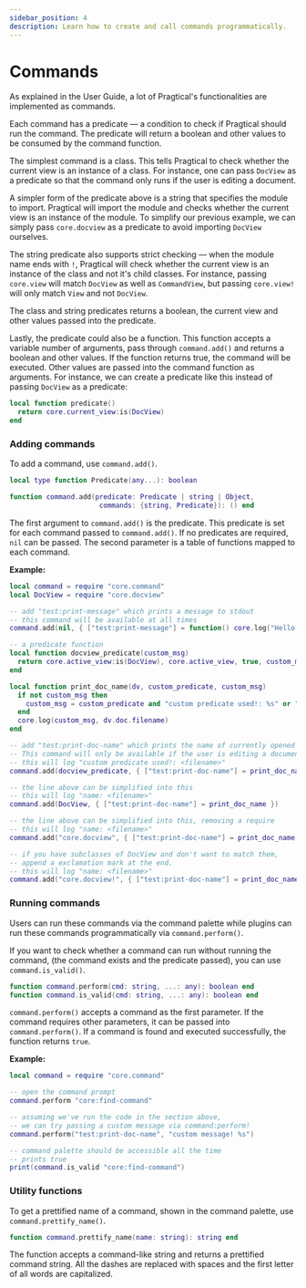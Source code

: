 ```yaml
---
sidebar_position: 4
description: Learn how to create and call commands programmatically.
---
```


# Commands

As explained in the User Guide, a lot of Pragtical's functionalities
are implemented as commands.

Each command has a predicate — a condition to check if Pragtical should
run the command.
The predicate will return a boolean and other values to be consumed
by the command function.

The simplest command is a class.
This tells Pragtical to check whether the current view is an instance of
a class.
For instance, one can pass `DocView` as a predicate so that the command
only runs if the user is editing a document.

A simpler form of the predicate above is a string that specifies the
module to import.
Pragtical will import the module and checks whether the current view
is an instance of the module.
To simplify our previous example, we can simply pass `core.docview`
as a predicate to avoid importing `DocView` ourselves.

The string predicate also supports strict checking —
when the module name ends with `!`, Pragtical will check whether the
current view is an instance of the class and not it's child classes.
For instance, passing `core.view` will match `DocView` as well as `CommandView`,
but passing `core.view!` will only match `View` and not `DocView`.

The class and string predicates returns a boolean, the current view
and other values passed into the predicate.

Lastly, the predicate could also be a function.
This function accepts a variable number of arguments, pass
through `command.add()` and returns a boolean and other values.
If the function returns true, the command will be executed.
Other values are passed into the command function as arguments.
For instance, we can create a predicate like this instead of passing
`DocView` as a predicate:

```lua
local function predicate()
  return core.current_view:is(DocView)
end
```

### Adding commands

To add a command, use `command.add()`.

```lua
local type function Predicate(any...): boolean

function command.add(predicate: Predicate | string | Object,
                      commands: {string, Predicate}): () end
```

The first argument to `command.add()` is the predicate.
This predicate is set for each command passed to `command.add()`.
If no predicates are required, `nil` can be passed.
The second parameter is a table of functions mapped to each command.

**Example:**

```lua
local command = require "core.command"
local DocView = require "core.docview"

-- add "test:print-message" which prints a message to stdout
-- this command will be available at all times
command.add(nil, { ["test:print-message"] = function() core.log("Hello world!") end })

-- a predicate function
local function docview_predicate(custom_msg)
  return core.active_view:is(DocView), core.active_view, true, custom_msg
end

local function print_doc_name(dv, custom_predicate, custom_msg)
  if not custom_msg then
    custom_msg = custom_predicate and "custom predicate used!: %s" or "name: %s"
  end
  core.log(custom_msg, dv.doc.filename)
end

-- add "test:print-doc-name" which prints the name of currently opened file
-- This command will only be available if the user is editing a document.
-- this will log "custom predicate used!: <filename>"
command.add(docview_predicate, { ["test:print-doc-name"] = print_doc_name })

-- the line above can be simplified into this
-- this will log "name: <filename>"
command.add(DocView, { ["test:print-doc-name"] = print_doc_name })

-- the line above can be simplified into this, removing a require
-- this will log "name: <filename>"
command.add("core.docview", { ["test:print-doc-name"] = print_doc_name })

-- if you have subclasses of DocView and don't want to match them,
-- append a exclamation mark at the end.
-- this will log "name: <filename>"
command.add("core.docview!", { ["test:print-doc-name"] = print_doc_name })
```

### Running commands

Users can run these commands via the command palette while
plugins can run these commands programmatically via `command.perform()`.

If you want to check whether a command can run without running the command,
(the command exists and the predicate passed),
you can use `command.is_valid()`.

```lua
function command.perform(cmd: string, ...: any): boolean end
function command.is_valid(cmd: string, ...: any): boolean end
```

`command.perform()` accepts a command as the first parameter.
If the command requires other parameters, it can be passed into
`command.perform()`.
If a command is found and executed successfully, the function
returns `true`.

**Example:**

```lua
local command = require "core.command"

-- open the command prompt
command.perform "core:find-command"

-- assuming we've run the code in the section above,
-- we can try passing a custom message via command:perform!
command.perform("test:print-doc-name", "custom message! %s")

-- command palette should be accessible all the time
-- prints true
print(command.is_valid "core:find-command")
```

### Utility functions

To get a prettified name of a command, shown in the command palette,
use `command.prettify_name()`.

```lua
function command.prettify_name(name: string): string end
```

The function accepts a command-like string and returns a prettified
command string.
All the dashes are replaced with spaces and the first letter of
all words are capitalized.
